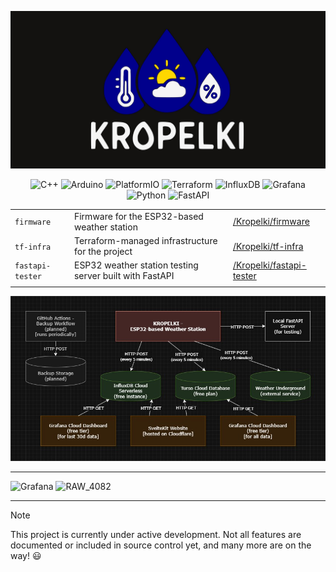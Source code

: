 ![banner](banner.jpg)

<div align="center">

![C++](https://img.shields.io/badge/C++-00599C.svg?style=for-the-badge&logo=C++&logoColor=white)
![Arduino](https://img.shields.io/badge/Arduino-00878F.svg?style=for-the-badge&logo=Arduino&logoColor=white)
![PlatformIO](https://img.shields.io/badge/PlatformIO-F5822A.svg?style=for-the-badge&logo=PlatformIO&logoColor=white)
![Terraform](https://img.shields.io/badge/Terraform-844FBA.svg?style=for-the-badge&logo=Terraform&logoColor=white)
![InfluxDB](https://img.shields.io/badge/InfluxDB-22ADF6.svg?style=for-the-badge&logo=InfluxDB&logoColor=white)
![Grafana](https://img.shields.io/badge/Grafana-F46800.svg?style=for-the-badge&logo=Grafana&logoColor=white)
![Python](https://img.shields.io/badge/Python-3776AB.svg?style=for-the-badge&logo=Python&logoColor=white)
![FastAPI](https://img.shields.io/badge/FastAPI-009688.svg?style=for-the-badge&logo=FastAPI&logoColor=white)

| | | |
|-|-|-|
| `firmware` | Firmware for the ESP32-based weather station | [/Kropelki/firmware](https://github.com/Kropelki/firmware) |
| `tf-infra` | Terraform-managed infrastructure for the project | [/Kropelki/tf-infra](https://github.com/Kropelki/tf-infra) |
| `fastapi-tester` | ESP32 weather station testing server built with FastAPI | [/Kropelki/fastapi-tester](https://github.com/Kropelki/fastapi-tester) |
| | | |

![Diagram](./diagram.jpg)

</div>

---

![Grafana](https://github.com/user-attachments/assets/49d72a3a-3f87-4ab2-bec3-39a60dcdd535)
![RAW_4082](https://github.com/user-attachments/assets/33a305ad-1be7-40d9-965b-1e44ef076cef)

---

> [!Note]
> This project is currently under active development. Not all features are documented or included in source control yet, and many more are on the way! 😃
